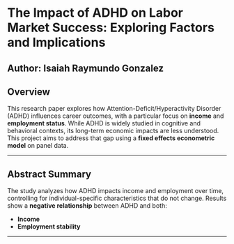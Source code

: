 # The Impact of ADHD on Labor Market Success: Exploring Factors and Implications

**Author**: Isaiah Raymundo Gonzalez  
---

## Overview

This research paper explores how Attention-Deficit/Hyperactivity Disorder (ADHD) influences career outcomes, with a particular focus on **income** and **employment status**. While ADHD is widely studied in cognitive and behavioral contexts, its long-term economic impacts are less understood. This project aims to address that gap using a **fixed effects econometric model** on panel data.

---

## Abstract Summary

The study analyzes how ADHD impacts income and employment over time, controlling for individual-specific characteristics that do not change. Results show a **negative relationship** between ADHD and both:
- **Income**
- **Employment stability**

---
